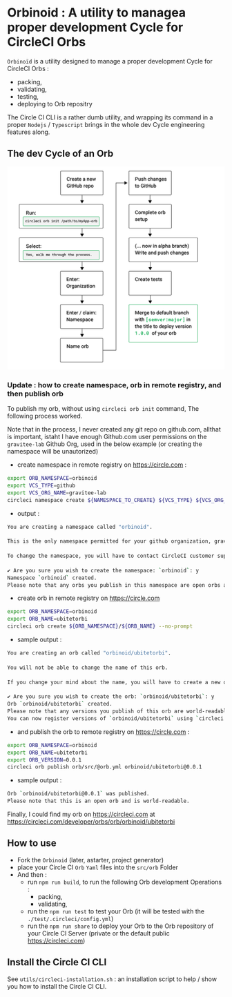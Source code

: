 # Orbinoid : A utility to managea proper development Cycle for CircleCI Orbs

`Orbinoïd` is a utility designed to manage a proper development Cycle for CircleCI Orbs :

* packing,
* validating,
* testing,
* deploying to Orb repositry

The Circle CI CLI is a rather dumb utility, and wrapping its command in a
proper `Nodejs` / `Typescript` brings in the whole dev Cycle engineering features along.

## The dev Cycle of an Orb

![the Circle CI Orb dev cycle](docs/images/orb-publishing-process.png)


### Update  : how to create namespace, orb in remote registry, and then publish orb

To publish my orb, without using `circleci orb init` command, The following process worked.

Note that in the process, I never created any git repo on github.com, allthat is important, istaht I have enough Github.com user permissions on the `gravitee-lab` Github Org, used in the below example (or creating the namespace will be unautorized)

* create namespace in remote registry on https://circle.com :

```bash
export ORB_NAMESPACE=orbinoid
export VCS_TYPE=github
export VCS_ORG_NAME=gravitee-lab
circleci namespace create ${NAMESPACE_TO_CREATE} ${VCS_TYPE} ${VCS_ORG_NAME} --no-prompt
```

* output :

```bash
You are creating a namespace called "orbinoid".

This is the only namespace permitted for your github organization, gravitee-lab.

To change the namespace, you will have to contact CircleCI customer support.

✔ Are you sure you wish to create the namespace: `orbinoid`: y
Namespace `orbinoid` created.
Please note that any orbs you publish in this namespace are open orbs and are world-readable.
```

* create orb in remote registry on https://circle.com

```bash
export ORB_NAMESPACE=orbinoid
export ORB_NAME=ubitetorbi
circleci orb create ${ORB_NAMESPACE}/${ORB_NAME} --no-prompt
```
* sample output :

```bash
You are creating an orb called "orbinoid/ubitetorbi".

You will not be able to change the name of this orb.

If you change your mind about the name, you will have to create a new orb with the new name.

✔ Are you sure you wish to create the orb: `orbinoid/ubitetorbi`: y
Orb `orbinoid/ubitetorbi` created.
Please note that any versions you publish of this orb are world-readable.
You can now register versions of `orbinoid/ubitetorbi` using `circleci orb publish`.
```

* and publish the orb to remote registry on https://circle.com :


```bash
export ORB_NAMESPACE=orbinoid
export ORB_NAME=ubitetorbi
export ORB_VERSION=0.0.1
circleci orb publish orb/src/@orb.yml orbinoid/ubitetorbi@0.0.1

```

* sample output :

```bash
Orb `orbinoid/ubitetorbi@0.0.1` was published.
Please note that this is an open orb and is world-readable.
```


Finally, I could find my orb on https://circleci.com at https://circleci.com/developer/orbs/orb/orbinoid/ubitetorbi

## How to use

* Fork the `Orbinoid` (later, astarter, project generator)
* place your Circle CI `Orb` `Yaml` files into the `src/orb` Folder
* And then :
  * run `npm run build`, to run the following Orb development Operations :
    * packing,
    * validating,
  * run the `npm run test` to test your Orb (it will be tested with the `./test/.circleci/config.yml`)
  * run the `npm run share` to deploy your Orb to the Orb repository of your Circle CI Server (private or the default public https://circleci.com)


## Install the Circle CI CLI

See `utils/circleci-installation.sh` : an installation script to help / show you how to install the Circle CI CLI.
